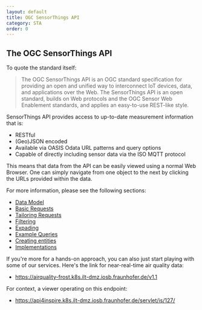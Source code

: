 ```yaml
---
layout: default
title: OGC SensorThings API
category: STA
order: 0
---
```


## The OGC SensorThings API

To quote the standard itself:

> The OGC SensorThings API is an OGC standard specification for providing an open and unified way to interconnect IoT devices, data, and applications over the Web.
> The SensorThings API is an open standard, builds on Web protocols and the OGC Sensor Web Enablement standards, and applies an easy-to-use REST-like style.

SensorThings API provides access to up-to-date measurement information that is:

* RESTful
* (Geo)JSON encoded
* Available via OASIS Odata URL patterns and query options
* Capable of directly including sensor data via the ISO MQTT protocol

This means that data from the API can be easily viewed using a normal Web Browser. One can simply navigate from one object to the next by clicking the URLs provided within the data.

For more information, please see the following sections:
* [Data Model](STA-Data-Model)
* [Basic Requests](STA-Basic-Requests)
* [Tailoring Requests](STA-Tailoring-Requests)
* [Filtering](STA-Filtering)
* [Expading](STA-Expading)
* [Example Queries](STA-Example-Queries)
* [Creating entities](STA-Creating-Entities)
* [Implementations](STA-Implementations)


If you're more for a hands-on approach, you can also just start playing with some of our services. Here's the link for near-real-time air quality data:
* https://airquality-frost.k8s.ilt-dmz.iosb.fraunhofer.de/v1.1

For context, a viewer operating on this endpoint:
* https://api4inspire.k8s.ilt-dmz.iosb.fraunhofer.de/servlet/is/127/
